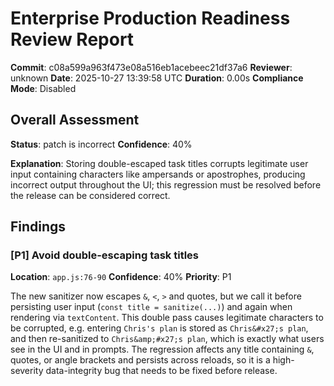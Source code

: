 # Enterprise Production Readiness Review Report

**Commit**: c08a599a963f473e08a516eb1acebeec21df37a6
**Reviewer**: unknown
**Date**: 2025-10-27 13:39:58 UTC
**Duration**: 0.00s
**Compliance Mode**: Disabled

## Overall Assessment

**Status**: patch is incorrect
**Confidence**: 40%

**Explanation**: Storing double-escaped task titles corrupts legitimate user input containing characters like ampersands or apostrophes, producing incorrect output throughout the UI; this regression must be resolved before the release can be considered correct.

## Findings

### [P1] Avoid double-escaping task titles

**Location**: `app.js:76-90`
**Confidence**: 40%
**Priority**: P1

The new sanitizer now escapes `&`, `<`, `>` and quotes, but we call it before persisting user input (`const title = sanitize(...)`) and again when rendering via `textContent`. This double pass causes legitimate characters to be corrupted, e.g. entering `Chris's plan` is stored as `Chris&#x27;s plan`, and then re-sanitized to `Chris&amp;#x27;s plan`, which is exactly what users see in the UI and in prompts. The regression affects any title containing `&`, quotes, or angle brackets and persists across reloads, so it is a high-severity data-integrity bug that needs to be fixed before release.

